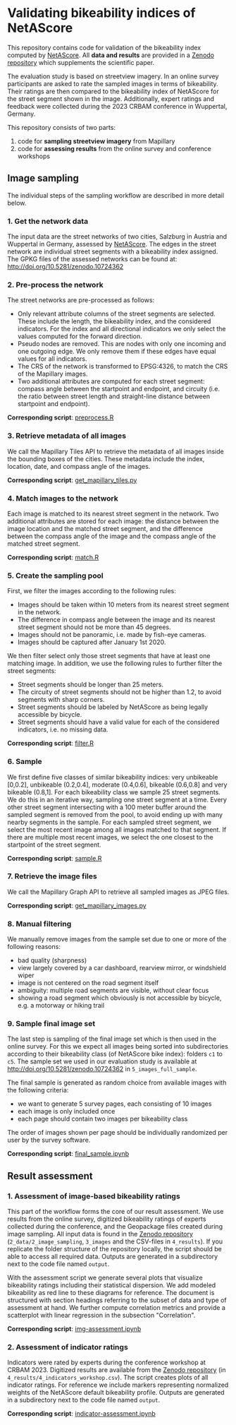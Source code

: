 # Validating bikeability indices of NetAScore

This repository contains code for validation of the bikeability index computed by [NetAScore](https://github.com/plus-mobilitylab/netascore). All **data and results** are provided in a [Zenodo repository](http://doi.org/10.5281/zenodo.10724362) which supplements the scientific paper. 

The evaluation study is based on streetview imagery. In an online survey participants are asked to rate the sampled images in terms of bikeability. Their ratings are then compared to the bikeability index of NetAScore for the street segment shown in the image. Additionally, expert ratings and feedback were collected during the 2023 CRBAM conference in Wuppertal, Germany.

This repository consists of two parts:

1. code for **sampling streetview imagery** from Mapillary
2. code for **assessing results** from the online survey and conference workshops


## Image sampling

The individual steps of the sampling workflow are described in more detail below.

### 1. Get the network data

The input data are the street networks of two cities, Salzburg in Austria and Wuppertal in Germany, assessed by [NetAScore](https://github.com/plus-mobilitylab/netascore). The edges in the street network are individual street segments with a bikeability index assigned. The GPKG files of the assessed networks can be found at: http://doi.org/10.5281/zenodo.10724362

### 2. Pre-process the network

The street networks are pre-processed as follows:

- Only relevant attribute columns of the street segments are selected. These include the length, the bikeability index, and the considered indicators. For the index and all directional indicators we only select the values computed for the forward direction.
- Pseudo nodes are removed. This are nodes with only one incoming and one outgoing edge. We only remove them if these edges have equal values for all indicators.
- The CRS of the network is transformed to EPSG:4326, to match the CRS of the Mapillary images.
- Two additional attributes are computed for each street segment: compass angle between the startpoint and endpoint, and circuity (i.e. the ratio between street length and straight-line distance between startpoint and endpoint).

**Corresponding script**: [preprocess.R](1_image_sampling/preprocess.R)

### 3. Retrieve metadata of all images

We call the Mapillary Tiles API to retrieve the metadata of all images inside the bounding boxes of the cities. These metadata include the index, location, date, and compass angle of the images.

**Corresponding script**: [get_mapillary_tiles.py](1_image_sampling/get_mapillary_tiles.py)

### 4. Match images to the network

Each image is matched to its nearest street segment in the network. Two additional attributes are stored for each image: the distance between the image location and the matched street segment, and the difference between the compass angle of the image and the compass angle of the matched street segment.

**Corresponding script**: [match.R](1_image_sampling/match.R)

### 5. Create the sampling pool

First, we filter the images according to the following rules:

- Images should be taken within 10 meters from its nearest street segment in the network.
- The difference in compass angle between the image and its nearest street segment should not be more than 45 degrees.
- Images should not be panoramic, i.e. made by fish-eye cameras.
- Images should be captured after January 1st 2020.

We then filter select only those street segments that have at least one matching image. In addition, we use the following rules to further filter the street segments:

- Street segments should be longer than 25 meters.
- The circuity of street segments should not be higher than 1.2, to avoid segments with sharp corners.
- Street segments should be labeled by NetAScore as being legally accessible by bicycle.
- Street segments should have a valid value for each of the considered indicators, i.e. no missing data.

**Corresponding script**: [filter.R](1_image_sampling/filter.R)

### 6. Sample

We first define five classes of similar bikeability indices: very unbikeable [0,0.2], unbikeable (0.2,0.4], moderate (0.4,0.6], bikeable (0.6,0.8] and very bikeable (0.8,1]. For each bikeability class we sample 25 street segments. We do this in an iterative way, sampling one street segment at a time. Every other street segment intersecting with a 100 meter buffer around the sampled segment is removed from the pool, to avoid ending up with many nearby segments in the sample. For each sampled street segment, we select the most recent image among all images matched to that segment. If there are multiple most recent images, we select the one closest to the startpoint of the street segment.

**Corresponding script**: [sample.R](1_image_sampling/sample.R)

### 7. Retrieve the image files

We call the Mapillary Graph API to retrieve all sampled images as JPEG files.

**Corresponding script**: [get_mapillary_images.py](1_image_sampling/get_mapillary_images.py)

### 8. Manual filtering

We manually remove images from the sample set due to one or more of the following reasons:

- bad quality (sharpness)
- view largely covered by a car dashboard, rearview mirror, or windshield wiper
- image is not centered on the road segment itself
- ambiguity: multiple road segments are visible, without clear focus
- showing a road segment which obviously is not accessible by bicycle, e.g. a motorway or hiking trail

### 9. Sample final image set

The last step is sampling of the final image set which is then used in the online survey. For this we expect all images being sorted into subdirectories according to their bikeability class (of NetAScore bike index): folders `c1` to `c5`. The sample set we used in our evaluation study is available at http://doi.org/10.5281/zenodo.10724362 in `5_images_full_sample`.

The final sample is generated as random choice from available images with the following criteria:

- we want to generate 5 survey pages, each consisting of 10 images
- each image is only included once
- each page should contain two images per bikeability class

The order of images shown per page should be individually randomized per user by the survey software.

**Corresponding script**: [final_sample.ipynb](1_image_sampling/final_sample.ipynb)



## Result assessment

### 1. Assessment of image-based bikeability ratings

This part of the workflow forms the core of our result assessment. We use results from the online survey, digitized bikeability ratings of experts collected during the conference, and the Geopackage files created during image sampling. All input data is found in the [Zenodo repository](http://doi.org/10.5281/zenodo.10724362) (`2_data/2_image_sampling`, `3_images` and the CSV-files in `4_results`). If you replicate the folder structure of the repository locally, the script should be able to access all required data. Outputs are generated in a subdirectory next to the code file named `output`.

With the assessment script we generate several plots that visualize bikeability ratings including their statistical dispersion. We add modeled bikeability as red line to these diagrams for reference. The document is structured with section headings referring to the subset of data and type of assessment at hand. We further compute correlation metrics and provide a scatterplot with linear regression in the subsection "Correlation".

**Corresponding script**: [img-assessment.ipynb](2_result_assessment/img-assessment.ipynb)

### 2. Assessment of indicator ratings

Indicators were rated by experts during the conference workshop at CRBAM 2023. Digitized results are available from the [Zenodo repository](http://doi.org/10.5281/zenodo.10724362) (in `4_results/4_indicators_workshop.csv`). The script creates plots of all indicator ratings. For reference we include markers representing normalized weights of the NetAScore default bikeability profile. Outputs are generated in a subdirectory next to the code file named `output`.

**Corresponding script**: [indicator-assessment.ipynb](2_result_assessment/indicator-assessment.ipynb)
